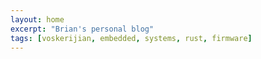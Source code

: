 ```yaml
---
layout: home
excerpt: "Brian's personal blog"
tags: [voskerijian, embedded, systems, rust, firmware]
---
```


